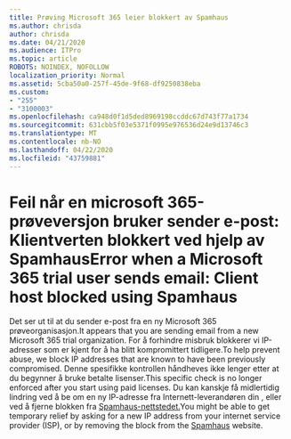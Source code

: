 ```yaml
---
title: Prøving Microsoft 365 leier blokkert av Spamhaus
ms.author: chrisda
author: chrisda
ms.date: 04/21/2020
ms.audience: ITPro
ms.topic: article
ROBOTS: NOINDEX, NOFOLLOW
localization_priority: Normal
ms.assetid: 5cba50a0-257f-45de-9f68-df9250838eba
ms.custom:
- "255"
- "3100003"
ms.openlocfilehash: ca948d0f1d5ded8969198ccddc67d743f77a1734
ms.sourcegitcommit: 631cbb5f03e5371f0995e976536d24e9d13746c3
ms.translationtype: MT
ms.contentlocale: nb-NO
ms.lasthandoff: 04/22/2020
ms.locfileid: "43759881"
---
```

# <a name="error-when-a-microsoft-365-trial-user-sends-email-client-host-blocked-using-spamhaus"></a><span data-ttu-id="51369-102">Feil når en microsoft 365-prøveversjon bruker sender e-post: Klientverten blokkert ved hjelp av Spamhaus</span><span class="sxs-lookup"><span data-stu-id="51369-102">Error when a Microsoft 365 trial user sends email: Client host blocked using Spamhaus</span></span>

<span data-ttu-id="51369-103">Det ser ut til at du sender e-post fra en ny Microsoft 365 prøveorganisasjon.</span><span class="sxs-lookup"><span data-stu-id="51369-103">It appears that you are sending email from a new Microsoft 365 trial organization.</span></span> <span data-ttu-id="51369-104">For å forhindre misbruk blokkerer vi IP-adresser som er kjent for å ha blitt kompromittert tidligere.</span><span class="sxs-lookup"><span data-stu-id="51369-104">To help prevent abuse, we block IP addresses that are known to have been previously compromised.</span></span> <span data-ttu-id="51369-105">Denne spesifikke kontrollen håndheves ikke lenger etter at du begynner å bruke betalte lisenser.</span><span class="sxs-lookup"><span data-stu-id="51369-105">This specific check is no longer enforced after you start using paid licenses.</span></span> <span data-ttu-id="51369-106">Du kan kanskje få midlertidig lindring ved å be om en ny IP-adresse fra Internett-leverandøren din , eller ved å fjerne blokken fra [Spamhaus-nettstedet.](https://go.microsoft.com/fwlink/p/?linkid=123245)</span><span class="sxs-lookup"><span data-stu-id="51369-106">You might be able to get temporary relief by asking for a new IP address from your internet service provider (ISP), or by removing the block from the [Spamhaus](https://go.microsoft.com/fwlink/p/?linkid=123245) website.</span></span>
